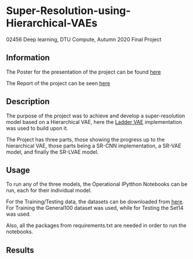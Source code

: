 # Super-Resolution-using-Hierarchical-VAEs
02456 Deep learning, DTU Compute, Autumn 2020 Final Project

## Information
The Poster for the presentation of the project can be found [here](https://drive.google.com/file/d/1N5F-27F1RnGEtdY9ZuWL3ira9WznA6m3/view?usp=sharing)

The Report of the project can be seen [here](https://drive.google.com/file/d/1BQeY6sNe4wQNMIB6OoVSMkocq4E3UJOO/view?usp=sharing)

## Description
The purpose of the project was to achieve and develop a super-resolution model based on a Hierarchical VAE, here the [Ladder VAE](https://github.com/addtt/ladder-vae-pytorch) implementation was used to build upon it.

The Project has three parts, those showing the progress up to the hierarchical VAE, those parts being a SR-CNN implementation, a SR-VAE model, and finally the SR-LVAE model.

## Usage
To run any of the three models, the Operational IPytthon Notebooks can be run, each for their individual model.

For the Training/Testing data, the datasets can be downloaded from [here](https://drive.google.com/drive/folders/1jHOhRjfZiLhNQc92vMqy0kLXROmfKjYn?usp=sharing).
For Training the General100 dataset was used, while for Testing the Set14 was used.

Also, all the packages from requirements.txt are needed in order to run the notebooks.
## Results


